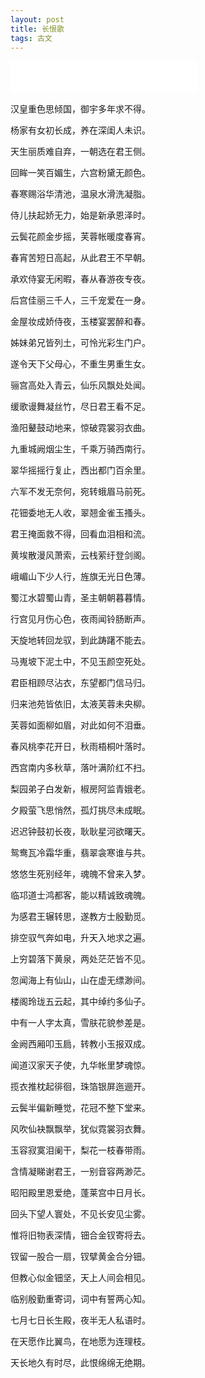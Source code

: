 ```yaml
---
layout: post
title: 长恨歌
tags: 古文
---
```


<iframe frameborder="no" border="0" marginwidth="0" marginheight="0" width="298" height="52" src="//music.163.com/outchain/player?type=2&id=548192454&auto=1&height=32"></iframe>

<!-- more -->


汉皇重色思倾国，御宇多年求不得。

杨家有女初长成，养在深闺人未识。

天生丽质难自弃，一朝选在君王侧。

回眸一笑百媚生，六宫粉黛无颜色。

春寒赐浴华清池，温泉水滑洗凝脂。

侍儿扶起娇无力，始是新承恩泽时。

云鬓花颜金步摇，芙蓉帐暖度春宵。

春宵苦短日高起，从此君王不早朝。

承欢侍宴无闲暇，春从春游夜专夜。

后宫佳丽三千人，三千宠爱在一身。

金屋妆成娇侍夜，玉楼宴罢醉和春。

姊妹弟兄皆列土，可怜光彩生门户。

遂令天下父母心，不重生男重生女。

骊宫高处入青云，仙乐风飘处处闻。

缓歌谩舞凝丝竹，尽日君王看不足。

渔阳鼙鼓动地来，惊破霓裳羽衣曲。

九重城阙烟尘生，千乘万骑西南行。

翠华摇摇行复止，西出都门百余里。

六军不发无奈何，宛转蛾眉马前死。

花钿委地无人收，翠翘金雀玉搔头。

君王掩面救不得，回看血泪相和流。

黄埃散漫风萧索，云栈萦纡登剑阁。

峨嵋山下少人行，旌旗无光日色薄。

蜀江水碧蜀山青，圣主朝朝暮暮情。

行宫见月伤心色，夜雨闻铃肠断声。

天旋地转回龙驭，到此踌躇不能去。

马嵬坡下泥土中，不见玉颜空死处。

君臣相顾尽沾衣，东望都门信马归。

归来池苑皆依旧，太液芙蓉未央柳。

芙蓉如面柳如眉，对此如何不泪垂。

春风桃李花开日，秋雨梧桐叶落时。

西宫南内多秋草，落叶满阶红不扫。

梨园弟子白发新，椒房阿监青娥老。

夕殿萤飞思悄然，孤灯挑尽未成眠。

迟迟钟鼓初长夜，耿耿星河欲曙天。

鸳鸯瓦冷霜华重，翡翠衾寒谁与共。

悠悠生死别经年，魂魄不曾来入梦。

临邛道士鸿都客，能以精诚致魂魄。

为感君王辗转思，遂教方士殷勤觅。

排空驭气奔如电，升天入地求之遍。

上穷碧落下黄泉，两处茫茫皆不见。

忽闻海上有仙山，山在虚无缥渺间。

楼阁玲珑五云起，其中绰约多仙子。

中有一人字太真，雪肤花貌参差是。

金阙西厢叩玉扃，转教小玉报双成。

闻道汉家天子使，九华帐里梦魂惊。

揽衣推枕起徘徊，珠箔银屏迤逦开。

云鬓半偏新睡觉，花冠不整下堂来。

风吹仙袂飘飘举，犹似霓裳羽衣舞。

玉容寂寞泪阑干，梨花一枝春带雨。

含情凝睇谢君王，一别音容两渺茫。

昭阳殿里恩爱绝，蓬莱宫中日月长。

回头下望人寰处，不见长安见尘雾。

惟将旧物表深情，钿合金钗寄将去。

钗留一股合一扇，钗擘黄金合分钿。

但教心似金钿坚，天上人间会相见。

临别殷勤重寄词，词中有誓两心知。

七月七日长生殿，夜半无人私语时。

在天愿作比翼鸟，在地愿为连理枝。

天长地久有时尽，此恨绵绵无绝期。

<br/>
